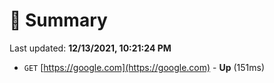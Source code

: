 # 📖 Summary
Last updated: **12/13/2021, 10:21:24 PM**

- `GET` [https://google.com](https://google.com) - **Up** (151ms)
